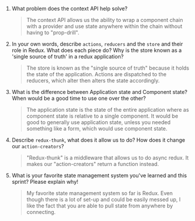 1. What problem does the context API help solve?
   > The context API allows us the ability to wrap a component chain with a provider and use state anywhere within the chain without having to "prop-drill".
1. In your own words, describe `actions`, `reducers` and the `store` and their role in Redux. What does each piece do? Why is the store known as a 'single source of truth' in a redux application?
   > The store is known as the "single source of truth" because it holds the state of the application. Actions are dispatched to the reducers, which alter then alters the state accordingly.
1. What is the difference between Application state and Component state? When would be a good time to use one over the other?
   > The application state is the state of the entire application where as component state is relative to a single component. It would be good to generally use application state, unless you needed something like a form, which would use component state.
1. Describe `redux-thunk`, what does it allow us to do? How does it change our `action-creators`?
   > "Redux-thunk" is a middleware that allows us to do async redux. It makes our "action-creators" return a function instead.
1. What is your favorite state management system you've learned and this sprint? Please explain why!
   > My favorite state management system so far is Redux. Even though there is a lot of set-up and could be easily messed up, I like the fact that you are able to pull state from anywhere by connecting.
